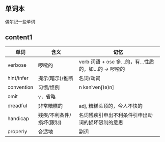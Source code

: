 ## 单词本
偶尔记一些单词

## content1
| 单词       | 含义                     | 记忆                                             |
|------------|--------------------------|--------------------------------------------------|
| verbose    | 啰嗦的                   | verb 词语 + ose 多…的，有…性质的，如…的 → 啰嗦的 |
| hint/infer | 提示(暗示)/推断          | 名词/动词                                        |
| convention | 习惯/惯例                | n kənˈvenʃ(ə)n]                                  |
| omit       | v，省略                  |                                                  |
| dreadful   | 非常糟糕的               | adj, 糟糕头顶的，令人不快的                      |
| handicap   | 残疾/不利条件/损坏(限制) | 名词残疾引申出不利条件引申出动词的损坏限制的意思 |
| properly   | 合适地 | 副词 |
